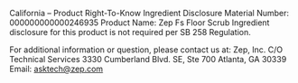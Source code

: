  
 
 
California – Product Right-To-Know Ingredient Disclosure 
Material Number: 000000000000246935 
Product Name: Zep Fs Floor Scrub 
Ingredient disclosure for this product is not required per SB 258 Regulation. 
 
For additional information or question, please contact us at: 
Zep, Inc. 
C/O Technical Services 
3330 Cumberland Blvd. SE, Ste 700 
Atlanta, GA 30339 
Email: asktech@zep.com 
 
 
 
 
